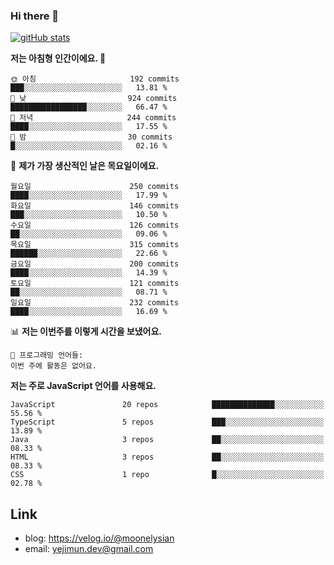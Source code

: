 ### Hi there 👋

<!--
**moonelysian/moonelysian** is a ✨ _special_ ✨ repository because its `README.md` (this file) appears on your GitHub profile.

Here are some ideas to get you started:

- 🔭 I’m currently working on ...
- 🌱 I’m currently learning ...
- 👯 I’m looking to collaborate on ...
- 🤔 I’m looking for help with ...
- 💬 Ask me about ...
- 📫 How to reach me: ...
- 😄 Pronouns: ...
- ⚡ Fun fact: ...
-->

<!-- [![wakatime stats](https://github-readme-stats.vercel.app/api/wakatime?username=moonelysian)](https://github.com/anuraghazra/github-readme-stats) -->

[![gitHub stats](https://github-readme-stats.vercel.app/api?username=moonelysian&show_icons=true)](https://github.com/anuraghazra/github-readme-stats)

<!--START_SECTION:waka-->
**저는 아침형 인간이에요. 🐤** 

```text
🌞 아침                     192 commits         ███░░░░░░░░░░░░░░░░░░░░░░   13.81 % 
🌆 낮　                     924 commits         █████████████████░░░░░░░░   66.47 % 
🌃 저녁                     244 commits         ████░░░░░░░░░░░░░░░░░░░░░   17.55 % 
🌙 밤　                     30 commits          █░░░░░░░░░░░░░░░░░░░░░░░░   02.16 % 
```
📅 **제가 가장 생산적인 날은 목요일이에요.** 

```text
월요일                      250 commits         ████░░░░░░░░░░░░░░░░░░░░░   17.99 % 
화요일                      146 commits         ███░░░░░░░░░░░░░░░░░░░░░░   10.50 % 
수요일                      126 commits         ██░░░░░░░░░░░░░░░░░░░░░░░   09.06 % 
목요일                      315 commits         ██████░░░░░░░░░░░░░░░░░░░   22.66 % 
금요일                      200 commits         ████░░░░░░░░░░░░░░░░░░░░░   14.39 % 
토요일                      121 commits         ██░░░░░░░░░░░░░░░░░░░░░░░   08.71 % 
일요일                      232 commits         ████░░░░░░░░░░░░░░░░░░░░░   16.69 % 
```


📊 **저는 이번주를 이렇게 시간을 보냈어요.** 

```text
💬 프로그래밍 언어들: 
이번 주에 활동은 없어요.
```

**저는 주로 JavaScript 언어를 사용해요.** 

```text
JavaScript               20 repos            ██████████████░░░░░░░░░░░   55.56 % 
TypeScript               5 repos             ███░░░░░░░░░░░░░░░░░░░░░░   13.89 % 
Java                     3 repos             ██░░░░░░░░░░░░░░░░░░░░░░░   08.33 % 
HTML                     3 repos             ██░░░░░░░░░░░░░░░░░░░░░░░   08.33 % 
CSS                      1 repo              █░░░░░░░░░░░░░░░░░░░░░░░░   02.78 % 
```




<!--END_SECTION:waka-->


## Link
- blog: https://velog.io/@moonelysian
- email: yejimun.dev@gmail.com
